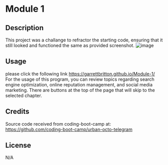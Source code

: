 # Module 1

## Description
This project was a challange to refractor the starting code, ensuring that it still looked and functioned the same as provided screenshot.
![image](https://github.com/GarrettBritton/Module-1/assets/147960154/d861d5e8-bd0d-46d3-ae3a-809a9687d168)


## Usage
please click the following link https://garrettbritton.github.io/Module-1/
<br>
For the usage of this program, you can review topics regarding search engine optimization, online reputation management, and social media marketing. There are buttons at the top of the page that will skip to the selected chapter.

## Credits
Source code received from coding-boot-camp at: 
<br>
https://github.com/coding-boot-camp/urban-octo-telegram

## License
N/A



